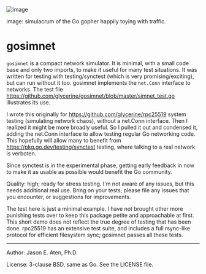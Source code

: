 ![image](https://github.com/user-attachments/assets/d671bf05-5688-4f46-b685-63beb29826ab)

image: simulacrum of the Go gopher happily toying with traffic.

gosimnet
========

`gosimnet` is a compact network simulator. It is minimal,
with a small code base and only two imports, to make
it useful for many test situations. It was written for testing with 
testing/synctest (which is very promising/exciting), but
can run without it too. gosimnet implements the `net.Conn`
interface to networks. The test file
https://github.com/glycerine/gosimnet/blob/master/simnet_test.go
illustrates its use.

I wrote this originally for https://github.com/glycerine/rpc25519 
system testing (simulating network chaos), without
a net.Conn interface. Then I realized it might 
be more broadly useful. So I pulled it out and condensed it, adding
the net.Conn interface to allow testing regular Go networking
code. This hopefully will allow many to benefit
from https://pkg.go.dev/testing/synctest testing,
where talking to a real network is verboten.

Since synctest is in the experimental phase, 
getting early feedback in now to make it as
usable as possible would benefit the Go community.

Quality: high; ready for stress testing. I'm not aware of any issues,
but this needs additional real use. Bring on your tests;
please file any issues that you encounter, or
suggestions for improvements.

The test here is just a minimal example. I have
not brought other more punishing tests over 
to keep this package petite and approachable
at first. This short demo does not reflect the true 
degree of testing that has been done.
rpc25519 has an extensive test suite, and
includes a full rsync-like protocol for
efficient filesystem sync; gosimnet passes
all these tests.

---
Author: Jason E. Aten, Ph.D.

License: 3-clause BSD, same as Go. See the LICENSE file.
